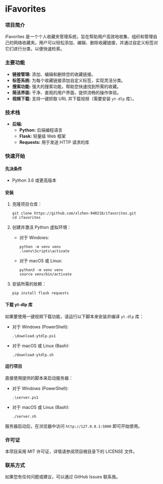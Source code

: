 # iFavorites

### 项目简介

iFavorites 是一个个人收藏夹管理系统，旨在帮助用户高效地收集、组织和管理自己的网络收藏夹。用户可以轻松添加、编辑、删除收藏链接，并通过自定义标签对它们进行分类，以便快速检索。

### 主要功能

  * **链接管理:** 添加、编辑和删除您的收藏链接。
  * **标签系统:** 为每个收藏链接添加自定义标签，实现灵活分类。
  * **搜索功能:** 强大的搜索功能，帮助您快速找到所需的收藏。
  * **简洁界面:** 干净、直观的用户界面，提供流畅的操作体验。
  * **视频下载:** 支持一键抓取 URL 并下载视频（需要安装 `yt-dlp` 库）。

### 技术栈

  * **后端:**
      * **Python:** 后端编程语言
      * **Flask:** 轻量级 Web 框架
      * **Requests:** 用于发送 HTTP 请求的库

### 快速开始

#### 先决条件

  * Python 3.6 或更高版本

#### 安装

1.  克隆项目仓库：

    ```
    git clone https://github.com/xlzhen-940218/ifavorites.git
    cd ifavorites
    ```

2.  创建并激活 Python 虚拟环境：

      * 对于 Windows:
        ```
        python -m venv venv
        .\venv\Scripts\activate
        ```
      * 对于 macOS 或 Linux:
        ```
        python3 -m venv venv
        source venv/bin/activate
        ```

3.  安装所需的依赖：

    ```
    pip install flask requests
    ```

#### 下载 yt-dlp 库

如果要使用一键视频下载功能，请运行以下脚本来安装并编译 `yt-dlp` 库：

  * 对于 Windows (PowerShell):
    ```
    .\download-ytdlp.ps1
    ```
  * 对于 macOS 或 Linux (Bash):
    ```
    ./download-ytdlp.sh
    ```

#### 运行项目

直接使用提供的脚本来启动服务器：

  * 对于 Windows (PowerShell):
    ```
    .\server.ps1
    ```
  * 对于 macOS 或 Linux (Bash):
    ```
    ./server.sh
    ```

服务器启动后，在浏览器中访问 `http://127.0.0.1:5000` 即可开始使用。

### 许可证

本项目采用 MIT 许可证，详情请参阅项目根目录下的 LICENSE 文件。

### 联系方式

如果您有任何问题或建议，可以通过 GitHub Issues 联系我。
